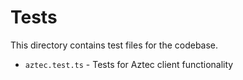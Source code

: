 # Tests

This directory contains test files for the codebase.

- `aztec.test.ts` - Tests for Aztec client functionality 

